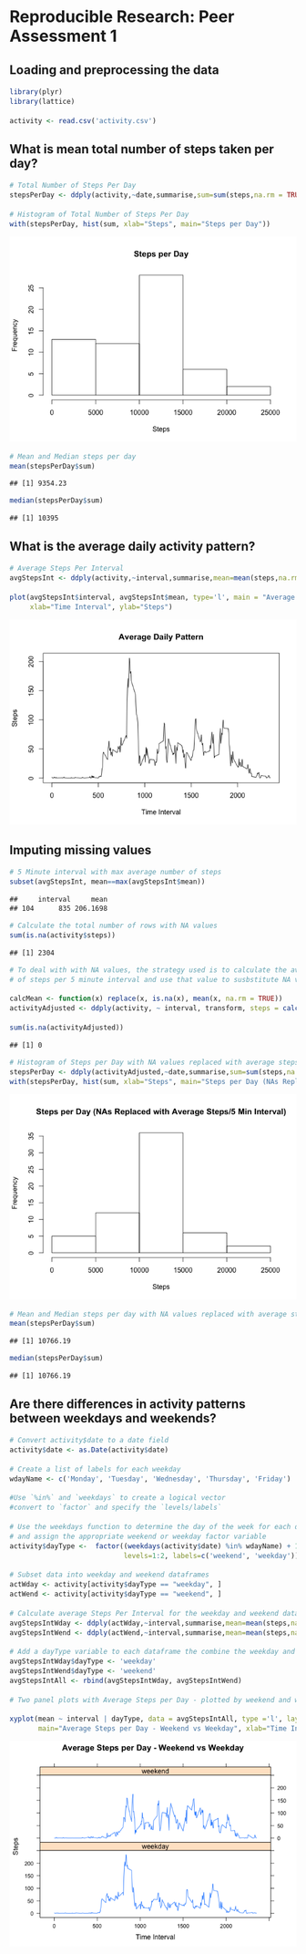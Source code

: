 # Reproducible Research: Peer Assessment 1


## Loading and preprocessing the data

```r
library(plyr)
library(lattice)

activity <- read.csv('activity.csv')
```
## What is mean total number of steps taken per day?

```r
# Total Number of Steps Per Day
stepsPerDay <- ddply(activity,~date,summarise,sum=sum(steps,na.rm = TRUE))

# Histogram of Total Number of Steps Per Day
with(stepsPerDay, hist(sum, xlab="Steps", main="Steps per Day"))
```

![](PA1_template_files/figure-html/unnamed-chunk-2-1.png) 

```r
# Mean and Median steps per day
mean(stepsPerDay$sum)
```

```
## [1] 9354.23
```

```r
median(stepsPerDay$sum)
```

```
## [1] 10395
```
## What is the average daily activity pattern?

```r
# Average Steps Per Interval
avgStepsInt <- ddply(activity,~interval,summarise,mean=mean(steps,na.rm = TRUE))

plot(avgStepsInt$interval, avgStepsInt$mean, type='l', main = "Average Daily Pattern",
     xlab="Time Interval", ylab="Steps")
```

![](PA1_template_files/figure-html/unnamed-chunk-3-1.png) 

## Imputing missing values

```r
# 5 Minute interval with max average number of steps
subset(avgStepsInt, mean==max(avgStepsInt$mean))
```

```
##     interval     mean
## 104      835 206.1698
```

```r
# Calculate the total number of rows with NA values
sum(is.na(activity$steps))
```

```
## [1] 2304
```

```r
# To deal with with NA values, the strategy used is to calculate the average number
# of steps per 5 minute interval and use that value to susbstitute NA values in the dataset

calcMean <- function(x) replace(x, is.na(x), mean(x, na.rm = TRUE))
activityAdjusted <- ddply(activity, ~ interval, transform, steps = calcMean(steps))

sum(is.na(activityAdjusted))
```

```
## [1] 0
```

```r
# Histogram of Steps per Day with NA values replaced with average steps/5 min interval
stepsPerDay <- ddply(activityAdjusted,~date,summarise,sum=sum(steps,na.rm = TRUE))
with(stepsPerDay, hist(sum, xlab="Steps", main="Steps per Day (NAs Replaced with Average Steps/5 Min Interval)"))
```

![](PA1_template_files/figure-html/unnamed-chunk-4-1.png) 

```r
# Mean and Median steps per day with NA values replaced with average steps/5 min interval
mean(stepsPerDay$sum)
```

```
## [1] 10766.19
```

```r
median(stepsPerDay$sum)
```

```
## [1] 10766.19
```

## Are there differences in activity patterns between weekdays and weekends?

```r
# Convert activity$date to a date field
activity$date <- as.Date(activity$date)

# Create a list of labels for each weekday
wdayName <- c('Monday', 'Tuesday', 'Wednesday', 'Thursday', 'Friday')

#Use `%in%` and `weekdays` to create a logical vector
#convert to `factor` and specify the `levels/labels`

# Use the weekdays function to determine the day of the week for each date
# and assign the appropriate weekend or weekday factor variable
activity$dayType <-  factor((weekdays(activity$date) %in% wdayName) + 1L,
                            levels=1:2, labels=c('weekend', 'weekday'))

# Subset data into weekday and weekend dataframes
actWday <- activity[activity$dayType == "weekday", ]
actWend <- activity[activity$dayType == "weekend", ]

# Calculate average Steps Per Interval for the weekday and weekend dataframes
avgStepsIntWday <- ddply(actWday,~interval,summarise,mean=mean(steps,na.rm = TRUE))
avgStepsIntWend <- ddply(actWend,~interval,summarise,mean=mean(steps,na.rm = TRUE))

# Add a dayType variable to each dataframe the combine the weekday and weekend dataframes
avgStepsIntWday$dayType <- 'weekday'
avgStepsIntWend$dayType <- 'weekend'
avgStepsIntAll <- rbind(avgStepsIntWday, avgStepsIntWend)

# Two panel plots with Average Steps per Day - plotted by weekend and weekday

xyplot(mean ~ interval | dayType, data = avgStepsIntAll, type ='l', layout = c(1, 2),
       main="Average Steps per Day - Weekend vs Weekday", xlab="Time Interval", ylab="Steps")
```

![](PA1_template_files/figure-html/unnamed-chunk-5-1.png) 

